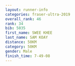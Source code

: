 ```yaml
---
layout: runner-info 
categories: fraser-ultra-2019 
overall_rank: 46
rank: 34
bib: 5035
first_name: SWEE KHEE
last_name: SAM KOAY
distance: 50KM
category: 50KM
gender: Male
finish_time: 7-49-08
---
```

